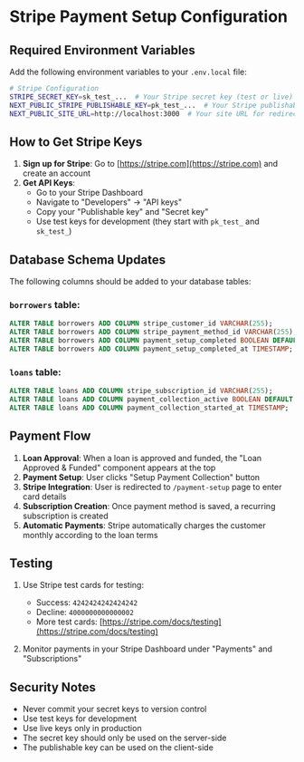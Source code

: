 # Stripe Payment Setup Configuration

## Required Environment Variables

Add the following environment variables to your `.env.local` file:

```bash
# Stripe Configuration
STRIPE_SECRET_KEY=sk_test_...  # Your Stripe secret key (test or live)
NEXT_PUBLIC_STRIPE_PUBLISHABLE_KEY=pk_test_...  # Your Stripe publishable key (test or live)
NEXT_PUBLIC_SITE_URL=http://localhost:3000  # Your site URL for redirects
```

## How to Get Stripe Keys

1. **Sign up for Stripe**: Go to [https://stripe.com](https://stripe.com) and create an account
2. **Get API Keys**: 
   - Go to your Stripe Dashboard
   - Navigate to "Developers" → "API keys"
   - Copy your "Publishable key" and "Secret key"
   - Use test keys for development (they start with `pk_test_` and `sk_test_`)

## Database Schema Updates

The following columns should be added to your database tables:

### `borrowers` table:
```sql
ALTER TABLE borrowers ADD COLUMN stripe_customer_id VARCHAR(255);
ALTER TABLE borrowers ADD COLUMN stripe_payment_method_id VARCHAR(255);
ALTER TABLE borrowers ADD COLUMN payment_setup_completed BOOLEAN DEFAULT FALSE;
ALTER TABLE borrowers ADD COLUMN payment_setup_completed_at TIMESTAMP;
```

### `loans` table:
```sql
ALTER TABLE loans ADD COLUMN stripe_subscription_id VARCHAR(255);
ALTER TABLE loans ADD COLUMN payment_collection_active BOOLEAN DEFAULT FALSE;
ALTER TABLE loans ADD COLUMN payment_collection_started_at TIMESTAMP;
```

## Payment Flow

1. **Loan Approval**: When a loan is approved and funded, the "Loan Approved & Funded" component appears at the top
2. **Payment Setup**: User clicks "Setup Payment Collection" button
3. **Stripe Integration**: User is redirected to `/payment-setup` page to enter card details
4. **Subscription Creation**: Once payment method is saved, a recurring subscription is created
5. **Automatic Payments**: Stripe automatically charges the customer monthly according to the loan terms

## Testing

1. Use Stripe test cards for testing:
   - Success: `4242424242424242`
   - Decline: `4000000000000002`
   - More test cards: [https://stripe.com/docs/testing](https://stripe.com/docs/testing)

2. Monitor payments in your Stripe Dashboard under "Payments" and "Subscriptions"

## Security Notes

- Never commit your secret keys to version control
- Use test keys for development
- Use live keys only in production
- The secret key should only be used on the server-side
- The publishable key can be used on the client-side
